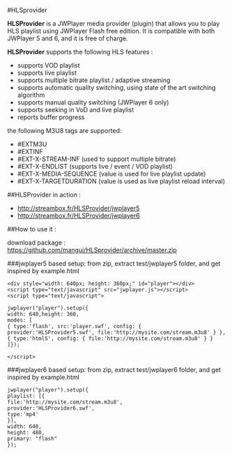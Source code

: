 #HLSprovider

**HLSProvider** is a JWPlayer media provider (plugin) that allows you to play HLS playlist using JWPlayer Flash free edition.
It is compatible with both JWPlayer 5 and 6, and it is free of charge.

**HLSProvider** supports the following HLS features :

* supports VOD playlist
* supports live playlist
* supports multiple bitrate playlist / adaptive streaming
* supports automatic quality switching, using state of the art switching algorithm
* supports manual quality switching (JWPlayer 6 only)
* supports seeking in VoD and live playlist
* reports buffer progress

the following M3U8 tags are supported: 

* #EXTM3U
* #EXTINF
* #EXT-X-STREAM-INF (used to support multiple bitrate)
* #EXT-X-ENDLIST (supports live / event / VOD playlist)
* #EXT-X-MEDIA-SEQUENCE (value is used for live playlist update)
* #EXT-X-TARGETDURATION (value is used as live playlist reload interval)

##HLSProvider in action :

* http://streambox.fr/HLSProvider/jwplayer5
* http://streambox.fr/HLSProvider/jwplayer6

##How to use it :

download package : https://github.com/mangui/HLSprovider/archive/master.zip

###jwplayer5 based setup:
from zip, extract test/jwplayer5 folder, and get inspired by example.html

    <div style="width: 640px; height: 360px;" id="player"></div>
    <script type="text/javascript" src="jwplayer.js"></script>
    <script type="text/javascript">
    
    jwplayer("player").setup({
    width: 640,height: 360,
    modes: [
    { type:'flash', src:'player.swf', config: { provider:'HLSProvider5.swf', file:'http://mysite.com/stream.m3u8' } },
    { type:'html5', config: { file:'http://mysite.com/stream.m3u8' } }
    ]});
    
    </script>

###jwplayer6 based setup:
from zip, extract test/jwplayer6 folder, and get inspired by example.html

    jwplayer("player").setup({
    playlist: [{
    file:'http://mysite.com/stream.m3u8',
    provider:'HLSProvider6.swf',
    type:'mp4'
    }],
    width: 640,
    height: 480,
    primary: "flash"
    });

